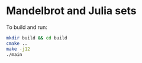 # Mandelbrot and Julia sets

To build and run:

```bash
mkdir build && cd build
cmake ..
make -j12
./main
```
